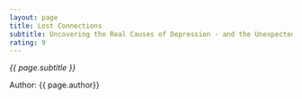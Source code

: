 ```yaml
---
layout: page
title: Lost Connections
subtitle: Uncovering the Real Causes of Depression - and the Unexpected Solutions 
rating: 9
---
```


*{{ page.subtitle }}*

Author: {{ page.author}}

<!--
lack of male friends
design of cities
solving the symptoms of obesity
lack of friends, freedom
depression is a normal response
when the church is functioning
describe something that connects everything together
 maybe how the body is connected?
describe my own trauma and hurt as a child

It's afternoon on a slow Sunday and I'm thinking about {{ page.author }}'s _{{ page.title }}_.  Lately I've had an unusual amount of time to reflect on my last year's worth of reading.  Seven days ago around this time I was limping home in my wife's arms after spraining my ankle playing soccer with my kids.

Turns out I broke my 5th metatarsal.  That small little bump on the bottom right side of my right foot connects several important tendons and ligaments that provide stability.  My two-hundred and five other bones are doing just fine, but this one took me down.

In the same way, {{ page.author }} shows the latest research on how surprisingly simple problems can cause undue suffering.  But, just as it's natural to feel pain in my foot for the next several weeks (or months), it's just as reasonable to experience grief consistent with the degree of trauma.  Sadly, the pharmaceutical industry has [seventeen-billion reasons](https://time.com/4900248/antidepressants-depression-more-common/) to deny us a natural response to broken world.  Instead they will happily treat the symptoms for the remainder


A seemingly minor disconnection for a part I never before appreciated.
-->
